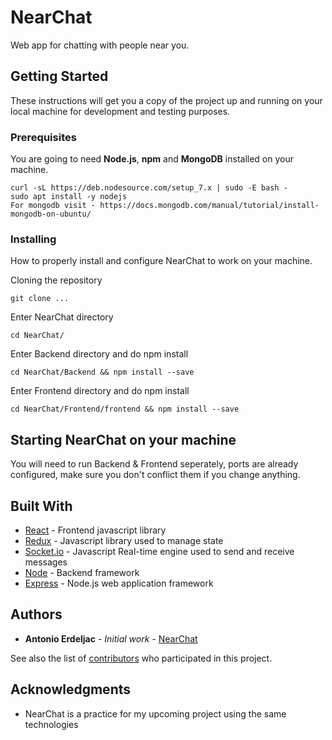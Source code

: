 # NearChat

Web app for chatting with people near you.

## Getting Started

These instructions will get you a copy of the project up and running on your local machine for development and testing purposes.


### Prerequisites

You are going to need **Node.js**, **npm** and **MongoDB** installed on your machine.

```
curl -sL https://deb.nodesource.com/setup_7.x | sudo -E bash -
sudo apt install -y nodejs
For mongodb visit - https://docs.mongodb.com/manual/tutorial/install-mongodb-on-ubuntu/
```

### Installing

How to properly install and configure NearChat to work on your machine.

Cloning the repository

```
git clone ...
```

Enter NearChat directory

```
cd NearChat/
```
Enter Backend directory and do npm install

```
cd NearChat/Backend && npm install --save
```
Enter Frontend directory and do npm install

```
cd NearChat/Frontend/frontend && npm install --save
```

## Starting NearChat on your machine

You will need to run Backend & Frontend seperately, ports are already configured, make sure you don't conflict them if you change anything.

## Built With

* [React](https://reactjs.org/) - Frontend javascript library 
* [Redux](http://redux.js.org/) - Javascript library used to manage state
* [Socket.io](https://socket.io/) - Javascript Real-time engine used to send and receive messages
* [Node](https://nodejs.org/en/) - Backend framework
* [Express](https://expressjs.com/) - Node.js web application framework

## Authors

* **Antonio Erdeljac** - *Initial work* - [NearChat](https://github.com/AntonioErdeljac)

See also the list of [contributors](https://github.com/AntonioErdeljac/NearChat/graphs/contributors) who participated in this project.

## Acknowledgments

* NearChat is a practice for my upcoming project using the same technologies


